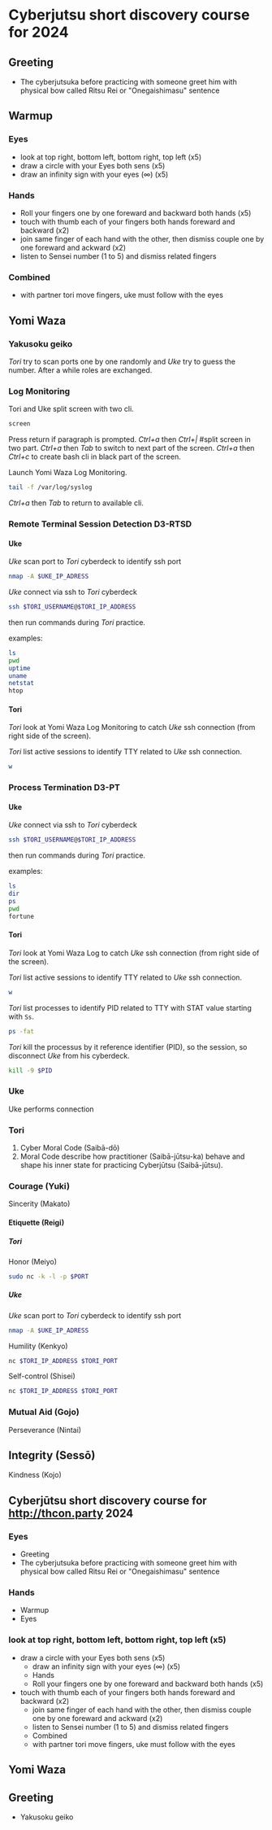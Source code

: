 # Cyberjutsu short discovery course for 2024

## Greeting

* The cyberjutsuka before practicing with someone greet him with physical bow
called Ritsu Rei or "Onegaishimasu" sentence

## Warmup

### Eyes

* look at top right, bottom left, bottom right, top left (x5)
* draw a circle with your Eyes both sens (x5)
* draw an infinity sign with your eyes (∞) (x5)

### Hands

* Roll your fingers one by one foreward and backward both hands (x5)
* touch with thumb each of your fingers both hands foreward and backward (x2)
* join same finger of each hand with the other, then dismiss couple one by one
foreward and ackward (x2)
* listen to Sensei number (1 to 5) and dismiss related fingers

### Combined

* with partner tori move fingers, uke must follow with the eyes

## Yomi Waza

### Yakusoku geiko

*Tori* try to scan ports one by one randomly and *Uke* try to guess the number.
After a while roles are exchanged.

### Log Monitoring

Tori and Uke split screen with two cli.

```bash
screen
```

Press return if paragraph is prompted. *Ctrl+a* then *Ctrl+|* #split screen in
two part. *Ctrl+a* then *Tab* to switch to next part of the screen. *Ctrl+a*
then *Ctrl+c* to create bash cli in black part of the screen.

Launch Yomi Waza Log Monitoring.

```bash
tail -f /var/log/syslog
```

*Ctrl+a* then *Tab* to return to available cli.

### Remote Terminal Session Detection D3-RTSD

#### Uke

*Uke* scan port to *Tori* cyberdeck to identify ssh port

```bash
nmap -A $UKE_IP_ADRESS
```

*Uke* connect via ssh to *Tori* cyberdeck

```bash
ssh $TORI_USERNAME@$TORI_IP_ADDRESS
```

then run commands during *Tori* practice.

examples:

```bash
ls
pwd
uptime
uname
netstat
htop
```

#### Tori

*Tori* look at Yomi Waza Log Monitoring to catch *Uke* ssh connection (from right
side of the screen).

*Tori* list active sessions to identify TTY related to *Uke* ssh connection.

```bash
w
```

### Process Termination D3-PT

#### Uke

*Uke* connect via ssh to *Tori* cyberdeck

```bash
ssh $TORI_USERNAME@$TORI_IP_ADDRESS
```

then run commands during *Tori* practice.

examples:

```bash
ls
dir
ps
pwd
fortune
```

#### Tori

*Tori* look at Yomi Waza Log to catch *Uke* ssh connection (from right side of
the screen).

*Tori* list active sessions to identify TTY related to *Uke* ssh connection.

```bash
w
```

*Tori* list processes to identify PID related to TTY with STAT value starting
with `Ss`.

```bash
ps -fat
```

*Tori* kill the processus by it reference identifier (PID), so the session, so
disconnect *Uke* from his cyberdeck.

```bash
kill -9 $PID
```

### Uke

Uke performs connection

### Tori

1. Cyber Moral Code (Saibā-dō)
1. Moral Code describe how practitioner (Saibā-jūtsu-ka) behave and shape his
inner state for practicing Cyberjūtsu (Saibā-jūtsu).

### Courage (Yuki)

Sincerity (Makato)

#### Etiquette (Reigi)

##### Tori

Honor (Meiyo)

```bash
sudo nc -k -l -p $PORT
```

##### Uke

*Uke* scan port to *Tori* cyberdeck to identify ssh port

```bash
nmap -A $UKE_IP_ADRESS
```

Humility (Kenkyo)

```bash
nc $TORI_IP_ADDRESS $TORI_PORT
```

Self-control (Shisei)

```bash
nc $TORI_IP_ADDRESS $TORI_PORT
```

### Mutual Aid (Gojo)

Perseverance (Nintai)

## Integrity (Sessō)

Kindness (Kojo)

## Cyberjūtsu short discovery course for http://thcon.party 2024

### Eyes

* Greeting
* The cyberjutsuka before practicing with someone greet him with physical bow
called Ritsu Rei or "Onegaishimasu" sentence

### Hands

* Warmup
* Eyes

### look at top right, bottom left, bottom right, top left (x5)

* draw a circle with your Eyes both sens (x5)
   * draw an infinity sign with your eyes (∞) (x5)
   * Hands
   * Roll your fingers one by one foreward and backward both hands (x5)
* touch with thumb each of your fingers both hands foreward and backward (x2)
   * join same finger of each hand with the other, then dismiss couple one by one
foreward and ackward (x2)
   * listen to Sensei number (1 to 5) and dismiss related fingers
   * Combined
   * with partner tori move fingers, uke must follow with the eyes

## Yomi Waza

## Greeting

* Yakusoku geiko
